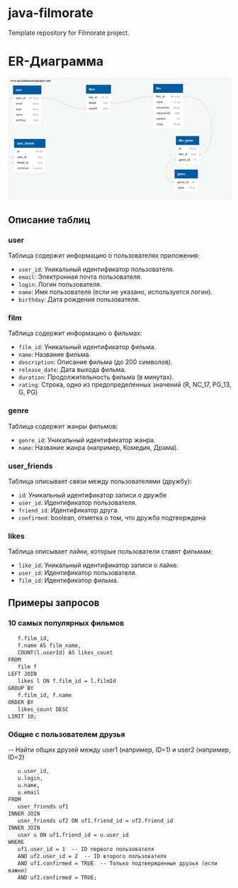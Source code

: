 # java-filmorate
Template repository for Filmorate project.

# ER-Диаграмма
![ER-Диаграмма](./DBDiagram.png)

## Описание таблиц

### user
Таблица содержит информацию о пользователях приложения:
- `user_id`: Уникальный идентификатор пользователя.
- `email`: Электронная почта пользователя.
- `login`: Логин пользователя.
- `name`: Имя пользователя (если не указано, используется логин).
- `birthday`: Дата рождения пользователя.

### film
Таблица содержит информацию о фильмах:
- `film_id`: Уникальный идентификатор фильма.
- `name`: Название фильма.
- `description`: Описание фильма (до 200 символов).
- `release_date`: Дата выхода фильма.
- `duration`: Продолжительность фильма (в минутах).
- `rating`: Строка, одно из предопределенных значений (R, NC_17, PG_13, G, PG)


### genre
Таблица содержит жанры фильмов:
- `genre_id`: Уникальный идентификатор жанра.
- `name`: Название жанра (например, Комедия, Драма).

### user_friends
Таблица описывает связи между пользователями (дружбу):
- `id`: Уникальный идентификатор записи о дружбе
- `user_id`: Идентификатор пользователя.
- `friend_id`: Идентификатор друга.
- `confirmed`: boolean, отметка о том, что дружба подтверждена

### likes
Таблица описывает лайки, которые пользователи ставят фильмам:
- `like_id`: Уникальный идентификатор записи о лайке.
- `user_id`: Идентификатор пользователя.
- `film_id`: Идентификатор фильма.

## Примеры запросов

### 10 самых популярных фильмов
 ```SELECT 
    f.film_id,
    f.name AS film_name,
    COUNT(l.userId) AS likes_count
FROM 
    film f
LEFT JOIN 
    likes l ON f.film_id = l.filmId
GROUP BY 
    f.film_id, f.name
ORDER BY 
    likes_count DESC
LIMIT 10;
```

### Общие с пользователем друзья
-- Найти общих друзей между user1 (например, ID=1) и user2 (например, ID=2)
 ```SELECT 
    u.user_id,
    u.login,
    u.name,
    u.email
FROM 
    user_friends uf1
INNER JOIN 
    user_friends uf2 ON uf1.friend_id = uf2.friend_id
INNER JOIN 
    user u ON uf1.friend_id = u.user_id
WHERE 
    uf1.user_id = 1  -- ID первого пользователя
    AND uf2.user_id = 2  -- ID второго пользователя
    AND uf1.confirmed = TRUE  -- Только подтвержденные друзья (если важно)
    AND uf2.confirmed = TRUE;
```
